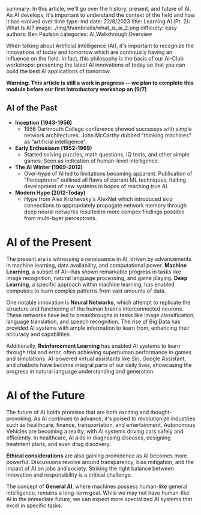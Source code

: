 summary: In this article, we'll go over the history, present, and future of AI. As AI develops, it's important to understand the context of the field and how it has evolved over time
type: md
date: 22/8/2023
title: Learning AI (Pt. 2): What Is AI?
image: ./img/thumbnails/what_is_ai_2.png
difficulty: easy
authors: Ben Paulson
categories: AI,Walkthrough,Overview

When talking about Artificial Intelligence (AI), it's important to recognize the innovations of today and tomorrow which are continually having an influence on the field. In fact, this philosophy is the basis of our AI-Club workshops: presenting the latest AI innovations of today so that you can build the best AI applications of tomorrow.<br/>

**Warning: This article is still a work in progress -- we plan to complete this module before our first Introductory workshop on (9/7)**

## AI of the Past

- **Inception (1943-1956)**
  - 1956 Dartmouth College conference showed successes with simple network architectures. John McCarthy dubbed "thinking machines" as "artificial intelligence".
- **Early Enthusiasm (1952-1969)**
  - Started solving puzzles, math questions, IQ tests, and other simple games. Seen as indication of human-level intelligence.
- **The AI Winter (1969-2012)**
  - Over-hype of AI led to limitations becoming apparent. Publication of "Perceptrons" outlined all flaws of current ML techniques, halting development of new systems in hopes of reaching true AI.
- **Modern Hype (2012-Today)**
  - Hype from Alex Krizhevsky's AlexNet which introduced skip connections to appropriately propogate network memory through deep neural networks resulted in more compex findings possible from multi-layer perceptrons.

# AI of the Present

The present era is witnessing a renaissance in AI, driven by advancements in machine learning, data availability, and computational power. **Machine Learning**, a subset of AI—has shown remarkable progress in tasks like image recognition, natural language processing, and game playing. **Deep Learning**, a specific approach within machine learning, has enabled computers to learn complex patterns from vast amounts of data.

One notable innovation is **Neural Networks**, which attempt to replicate the structure and functioning of the human brain's interconnected neurons. These networks have led to breakthroughs in tasks like image classification, language translation, and speech recognition. The rise of Big Data has provided AI systems with ample information to learn from, enhancing their accuracy and capabilities.

Additionally, **Reinforcement Learning** has enabled AI systems to learn through trial and error, often achieving superhuman performance in games and simulations. AI-powered virtual assistants like Siri, Google Assistant, and chatbots have become integral parts of our daily lives, showcasing the progress in natural language understanding and generation.

# AI of the Future

The future of AI holds promises that are both exciting and thought-provoking. As AI continues to advance, it's poised to revolutionize industries such as healthcare, finance, transportation, and entertainment. Autonomous Vehicles are becoming a reality, with AI systems driving cars safely and efficiently. In healthcare, AI aids in diagnosing diseases, designing treatment plans, and even drug discovery.

**Ethical considerations** are also gaining prominence as AI becomes more powerful. Discussions revolve around transparency, bias mitigation, and the impact of AI on jobs and society. Striking the right balance between innovation and responsibility is a critical challenge.

The concept of **General AI**, where machines possess human-like general intelligence, remains a long-term goal. While we may not have human-like AI in the immediate future, we can expect more specialized AI systems that excel in specific tasks.
